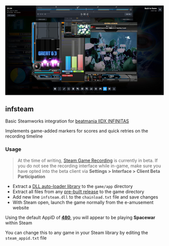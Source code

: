 ![Steam game recording interface in beatmania IIDX INFINITAS](assets/images/screenshot.jpg)
## infsteam

Basic Steamworks integration for [beatmania IIDX INFINITAS](https://p.eagate.573.jp/game/infinitas/2/index.html)

Implements game-added markers for scores and quick retries on the recording timeline

### Usage

> At the time of writing, [Steam Game Recording](https://store.steampowered.com/gamerecording) is currently in beta. If you do not see the recording interface while in-game, make sure you have opted into the beta client via **Settings > Interface > Client Beta Participation**

- Extract a [DLL auto-loader library](https://github.com/adamaq01/d3d9_chainload/releases/download/0.1/d3d9_chainload-0.1.zip) to the `game/app` directory
- Extract all files from any [pre-built release](https://github.com/aixxe/infsteam/releases) to the game directory
- Add new line `infsteam.dll` to the `chainload.txt` file and save changes
- With Steam open, launch the game normally from the e-amusement website

Using the default AppID of [**480**](https://steamdb.info/app/480/), you will appear to be playing **Spacewar** within Steam

You can change this to any game in your Steam library by editing the `steam_appid.txt` file